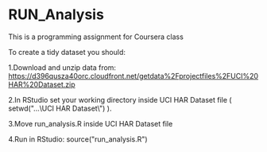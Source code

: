 RUN_Analysis
============

This is a programming assignment for Coursera class


To create a tidy dataset you should:

1.Download and unzip data from: 
https://d396qusza40orc.cloudfront.net/getdata%2Fprojectfiles%2FUCI%20HAR%20Dataset.zip

2.In RStudio set your working directory inside UCI HAR Dataset file ( setwd("...\\UCI HAR Dataset\\") ).

3.Move run_analysis.R inside UCI HAR Dataset file

4.Run in RStudio: source("run_analysis.R")
